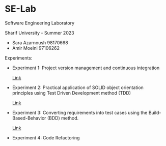 # SE-Lab

Software Engineering Laboratory

Sharif University - Summer 2023

- Sara Azarnoush 98170668
- Amir Moeini 97106262

Experiments:

  - Experiment 1: Project version management and continuous integration
    
    [Link](https://github.com/moeiniamir/SELab1)
  - Experiment 2: Practical application of SOLID object orientation principles using Test Driven Development method (TDD)
    
    [Link](https://github.com/saaz742/SE-Lab/tree/main/Exp2)
  - Experiment 3: Converting requirements into test cases using the Build-Based-Behavior (BDD) method.
    
    [Link](https://github.com/moeiniamir/SELab3)
  - Experiment 4: Code Refactoring
